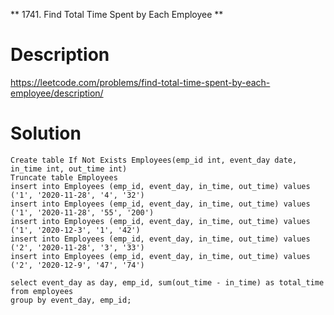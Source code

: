 ** 1741. Find Total Time Spent by Each Employee **

# Description 

https://leetcode.com/problems/find-total-time-spent-by-each-employee/description/

# Solution

```
Create table If Not Exists Employees(emp_id int, event_day date, in_time int, out_time int)
Truncate table Employees
insert into Employees (emp_id, event_day, in_time, out_time) values ('1', '2020-11-28', '4', '32')
insert into Employees (emp_id, event_day, in_time, out_time) values ('1', '2020-11-28', '55', '200')
insert into Employees (emp_id, event_day, in_time, out_time) values ('1', '2020-12-3', '1', '42')
insert into Employees (emp_id, event_day, in_time, out_time) values ('2', '2020-11-28', '3', '33')
insert into Employees (emp_id, event_day, in_time, out_time) values ('2', '2020-12-9', '47', '74')

select event_day as day, emp_id, sum(out_time - in_time) as total_time from employees 
group by event_day, emp_id;


```
